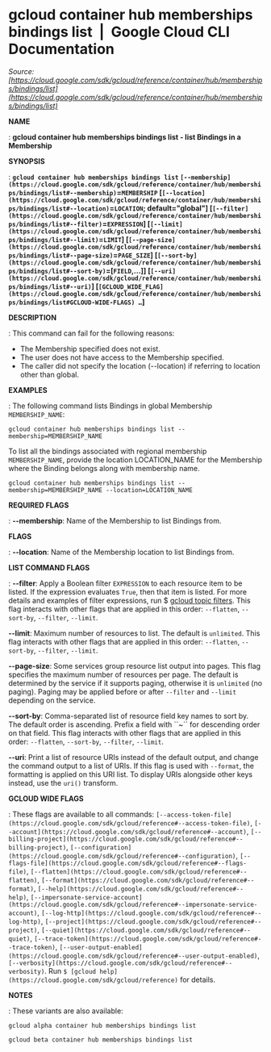 # gcloud container hub memberships bindings list  |  Google Cloud CLI Documentation

*Source: [https://cloud.google.com/sdk/gcloud/reference/container/hub/memberships/bindings/list](https://cloud.google.com/sdk/gcloud/reference/container/hub/memberships/bindings/list)*

**NAME**

: **gcloud container hub memberships bindings list - list Bindings in a Membership**

**SYNOPSIS**

: **`gcloud container hub memberships bindings list` `[--membership](https://cloud.google.com/sdk/gcloud/reference/container/hub/memberships/bindings/list#--membership)`=`MEMBERSHIP` [`[--location](https://cloud.google.com/sdk/gcloud/reference/container/hub/memberships/bindings/list#--location)`=`LOCATION`; default="global"] [`[--filter](https://cloud.google.com/sdk/gcloud/reference/container/hub/memberships/bindings/list#--filter)`=`EXPRESSION`] [`[--limit](https://cloud.google.com/sdk/gcloud/reference/container/hub/memberships/bindings/list#--limit)`=`LIMIT`] [`[--page-size](https://cloud.google.com/sdk/gcloud/reference/container/hub/memberships/bindings/list#--page-size)`=`PAGE_SIZE`] [`[--sort-by](https://cloud.google.com/sdk/gcloud/reference/container/hub/memberships/bindings/list#--sort-by)`=[`FIELD`,…]] [`[--uri](https://cloud.google.com/sdk/gcloud/reference/container/hub/memberships/bindings/list#--uri)`] [`[GCLOUD_WIDE_FLAG](https://cloud.google.com/sdk/gcloud/reference/container/hub/memberships/bindings/list#GCLOUD-WIDE-FLAGS) …`]**

**DESCRIPTION**

: This command can fail for the following reasons:

- The Membership specified does not exist.
- The user does not have access to the Membership specified.
- The caller did not specify the location (--location) if referring to location
other than global.

**EXAMPLES**

: The following command lists Bindings in global Membership
`MEMBERSHIP_NAME`:

```
gcloud container hub memberships bindings list --membership=MEMBERSHIP_NAME
```

To list all the bindings associated with regional membership
`MEMBERSHIP_NAME`, provide the location LOCATION_NAME for the
Membership where the Binding belongs along with membership name.

```
gcloud container hub memberships bindings list --membership=MEMBERSHIP_NAME --location=LOCATION_NAME
```

**REQUIRED FLAGS**

: **--membership**:
Name of the Membership to list Bindings from.

**FLAGS**

: **--location**:
Name of the Membership location to list Bindings from.

**LIST COMMAND FLAGS**

: **--filter**:
Apply a Boolean filter `EXPRESSION` to each resource item
to be listed. If the expression evaluates `True`, then that item is
listed. For more details and examples of filter expressions, run $ [gcloud topic filters](https://cloud.google.com/sdk/gcloud/reference/topic/filters). This flag
interacts with other flags that are applied in this order:
`--flatten`, `--sort-by`, `--filter`,
`--limit`.

**--limit**:
Maximum number of resources to list. The default is `unlimited`. This
flag interacts with other flags that are applied in this order:
`--flatten`, `--sort-by`, `--filter`,
`--limit`.

**--page-size**:
Some services group resource list output into pages. This flag specifies the
maximum number of resources per page. The default is determined by the service
if it supports paging, otherwise it is `unlimited` (no paging).
Paging may be applied before or after `--filter` and
`--limit` depending on the service.

**--sort-by**:
Comma-separated list of resource field key names to sort by. The default order
is ascending. Prefix a field with ``~´´ for descending order on that
field. This flag interacts with other flags that are applied in this order:
`--flatten`, `--sort-by`, `--filter`,
`--limit`.

**--uri**:
Print a list of resource URIs instead of the default output, and change the
command output to a list of URIs. If this flag is used with
`--format`, the formatting is applied on this URI list. To display
URIs alongside other keys instead, use the `uri()` transform.

**GCLOUD WIDE FLAGS**

: These flags are available to all commands: `[--access-token-file](https://cloud.google.com/sdk/gcloud/reference#--access-token-file)`,
`[--account](https://cloud.google.com/sdk/gcloud/reference#--account)`, `[--billing-project](https://cloud.google.com/sdk/gcloud/reference#--billing-project)`,
`[--configuration](https://cloud.google.com/sdk/gcloud/reference#--configuration)`,
`[--flags-file](https://cloud.google.com/sdk/gcloud/reference#--flags-file)`,
`[--flatten](https://cloud.google.com/sdk/gcloud/reference#--flatten)`, `[--format](https://cloud.google.com/sdk/gcloud/reference#--format)`, `[--help](https://cloud.google.com/sdk/gcloud/reference#--help)`, `[--impersonate-service-account](https://cloud.google.com/sdk/gcloud/reference#--impersonate-service-account)`,
`[--log-http](https://cloud.google.com/sdk/gcloud/reference#--log-http)`,
`[--project](https://cloud.google.com/sdk/gcloud/reference#--project)`, `[--quiet](https://cloud.google.com/sdk/gcloud/reference#--quiet)`, `[--trace-token](https://cloud.google.com/sdk/gcloud/reference#--trace-token)`, `[--user-output-enabled](https://cloud.google.com/sdk/gcloud/reference#--user-output-enabled)`,
`[--verbosity](https://cloud.google.com/sdk/gcloud/reference#--verbosity)`.
Run `$ [gcloud help](https://cloud.google.com/sdk/gcloud/reference)` for details.

**NOTES**

: These variants are also available:

```
gcloud alpha container hub memberships bindings list
```

```
gcloud beta container hub memberships bindings list
```